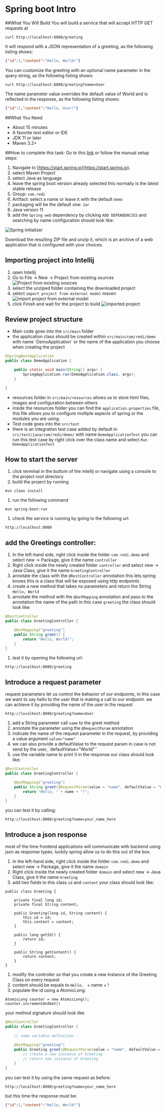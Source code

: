 # Spring boot Intro


##What You Will Build
You will build a service that will accept HTTP GET requests at
```shell
curl http://localhost:8080/greeting
```

It will respond with a JSON representation of a greeting, as the following listing shows:
```json
{"id":1,"content":"Hello, World!"}
```
You can customize the greeting with an optional name parameter in the query string, as the following listing shows:
```shell
curl http://localhost:8080/greeting?name=User
```
The name parameter value overrides the default value of World and is reflected in the response, as the following listing shows:
```json
{"id":1,"content":"Hello, User!"}
```

##What You Need
- About 15 minutes
- A favorite text editor or IDE
- JDK 11 or later
- Maven 3.2+

##How to complete this task:
Go to this [link](https://start.spring.io/#!type=maven-project&language=java&platformVersion=2.6.4&packaging=jar&jvmVersion=11&groupId=com.redi&artifactId=demo&name=demo&description=Demo%20project%20for%20Spring%20Boot&packageName=com.redi.demo&dependencies=web)
or follow the manual setup steps:
1. Navigate to [https://start.spring.io](https://start.spring.io).
1. select Maven Project
1. select Java as language
1. leave the spring boot version already selected this normally is the latest stable release
1. Group: `com.redi`
1. Artifact: select a name or leave it with the default `demo`
1. packaging will be the default one: `Jar`
1. Java version 11
1. add the `Spring web` dependency by clicking `ADD DEPENDENCIES` and searching by name
   configuration should look like:

![Spring initializer](img/spring-initializer.png "Spring initializer")

Download the resulting ZIP file and unzip it, which is an archive of a web application that is configured with your choices.

## Importing project into Intellij
1. open Intellij
1. Go to File -> New -> Project from existing sources
   ![Project from existing sources](img/import-project-1.png "Project from existing sources")
1. select the unziped folder containing the downloaded project
1. select `import project from external model` maven
   ![import project from external model](img/import-project-2.png "import project from external model")
1. click Finish and wait for the project to build
   ![imported project](img/import-project-2.png "imported project")

## Review project structure
- Main code goes into the `src/main` folder
- the application class should be created within `src/main/com/redi/demo` with name ´DemoApplication´ or the name of the application you choose when creating the project
```java
@SpringBootApplication
public class DemoApplication {

	public static void main(String[] args) {
		SpringApplication.run(DemoApplication.class, args);
	}

}
```
- resources folder in `src/main/resources` allows us to store html files, images and configuration between others
- inside the resources folder you can find the `application.properties` file, this file allows you to configure multiple aspects of spring or the modules you are using.
- Test code goes into the `src/test`
- there is an integration test case added by default in `src/test/java/com/redi/demo/` with name `DemoApplicationTest`
  you can run this test case by right click over the class name and select `Run DemoApplicationTest`

## How to start the server
1. click terminal in the buttom of the intellij or navigate using a console to the project root directory
1. build the project by running
```
mvn clean install
```
1. run the following command
```
mvn spring-boot:run
```
1. check the service is running by going to the following url:
```
http://localhost:8080
```

## add the Greetings controller:
1. In the left-hand side, right click inside the folder `com.redi.demo` and select new -> Package, give it the name `controller`
1. Right click inside the newly created folder `controller` and select new -> Java Class, give it the name `GreetingController`
1. annotate the class with the `@RestController` annotation this lets spring knows this is a class that will be exposed using http endpoints.
1. create a new method that takes no parameters and return the String `Hello, World`
1. annotate the method with the `@GetMapping` annotation and pass to the annotation the name of the path in this case `greeting`
   the class should look like:
```java
@RestController
public class GreetingController {

    @GetMapping("greeting")
    public String greet() {
        return "Hello, World!";
    }
}
```
1. test it by opening the following url:
```
http://localhost:8080/greeting
```

## Introduce a request parameter
request parameters let us control the behavior of our endpoints, in this case we want to say hello to the user that is
making a call to our endpoint. we can achieve it by providing the name of the user in the request
```
http://localhost:8080/greeting?name=User
```
1. add a String parameter call `name` to the greet method
1. annotate the parameter using the `@RequestParam` annotation
1. indicate the name of the request parameter in the request, by providing a value argument `value="name"`
1. we can also provide a defaultValue to the request param in case is not send by the user, `defaultValue="World"``
1. use the variable name to print it in the response
   our class should look like:
```java
@RestController
public class GreetingController {

    @GetMapping("greeting")
    public String greet(@RequestParam(value = "name", defaultValue = "World") String name) {
        return "Hello, " + name + "!";
    }
}
```
you can test it by calling:
```
http://localhost:8080/greeting?name=your_name_here
```
## Introduce a json response
most of the time frontend applications will communicate with backend using json as response types.
luckily spring allow us to do this out of the box.
1. In the left-hand side, right click inside the folder `com.redi.demo` and select new -> Package, give it the name `domain`
1. Right click inside the newly created folder `domain` and select new -> Java Class, give it the name `Greeting`
1. add two fields to this class `id` and `content`
   your class should look like:
```
public class Greeting {

	private final long id;
	private final String content;

	public Greeting(long id, String content) {
		this.id = id;
		this.content = content;
	}

	public long getId() {
		return id;
	}

	public String getContent() {
		return content;
	}
}   
```
1. modify the controller so that you create a new instance of the Greeting Class on every request
1. content should be equals to `Hello, ` + name + !
1. populate the id using a AtomicLong:
```
AtomicLong counter = new AtomicLong();
counter.incrementAndGet()
```
your method signature should look like:
```java
@RestController
public class GreetingController {
    
    // some variable definition
    
    @GetMapping("greeting")
    public Greeting greet(@RequestParam(value = "name", defaultValue = "World") String name) {
        // create a new instance of Greeting
        // return new instance of Greeting
    }
}
```
you can test it by using the same request as before:
```
http://localhost:8080/greeting?name=your_name_here
```
but this time the response must be:
```json
{"id":1,"content":"Hello, World!"}
```
